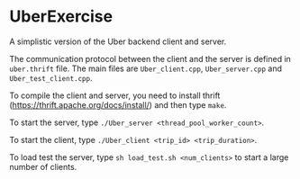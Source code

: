 # UberExercise
A simplistic version of the Uber backend client and server.

The communication protocol between the client and the server is defined in `uber.thrift` file. The main files are `Uber_client.cpp`, `Uber_server.cpp` and `Uber_test_client.cpp`.

To compile the client and server, you need to install thrift (https://thrift.apache.org/docs/install/) and then type
`make`.

To start the server, type `./Uber_server <thread_pool_worker_count>`.

To start the client, type `./Uber_client <trip_id> <trip_duration>`.

To load test the server, type `sh load_test.sh <num_clients>` to start a large number of clients.
